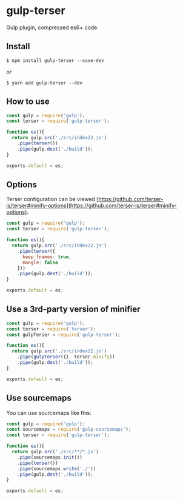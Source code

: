 # gulp-terser

Gulp plugin, compressed es6+ code.

## Install

```
$ npm install gulp-terser --save-dev
```
or
```
$ yarn add gulp-terser --dev
```

## How to use

```javascript
const gulp = require('gulp');
const terser = require('gulp-terser');

function es(){
  return gulp.src('./src/index22.js')
    .pipe(terser())
    .pipe(gulp.dest('./build'));
}

exports.default = es;
```

## Options

Terser configuration can be viewed [https://github.com/terser-js/terser#minify-options](https://github.com/terser-js/terser#minify-options).

```javascript
const gulp = require('gulp');
const terser = require('gulp-terser');

function es(){
  return gulp.src('./src/index22.js')
    .pipe(terser({
      keep_fnames: true,
      mangle: false
    }))
    .pipe(gulp.dest('./build'));
}

exports.default = es;
```

## Use a 3rd-party version of minifier

```javascript
const gulp = require('gulp');
const terser = require('terser');
const gulpTerser = require('gulp-terser');

function es(){
  return gulp.src('./src/index22.js')
    .pipe(gulpTerser({}, terser.minify))
    .pipe(gulp.dest('./build'));
}

exports.default = es;
```

## Use sourcemaps

You can use sourcemaps like this:

```javascript
const gulp = require('gulp');
const sourcemaps = require('gulp-sourcemaps');
const terser = require('gulp-terser');

function es(){
  return gulp.src('./src/**/*.js')
    .pipe(sourcemaps.init())
    .pipe(terser())
    .pipe(sourcemaps.write('./'))
    .pipe(gulp.dest('./build'));
}

exports.default = es;
```